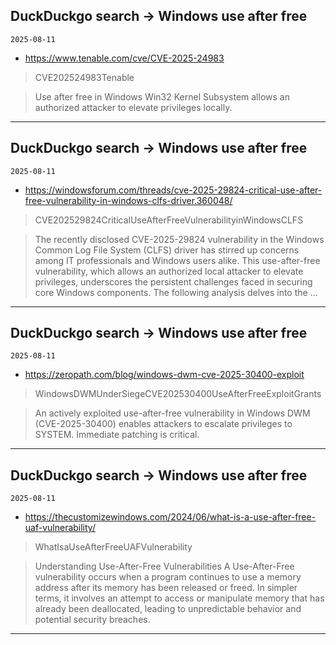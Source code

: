 ## DuckDuckgo search -> Windows use after free
`2025-08-11`

* https://www.tenable.com/cve/CVE-2025-24983

<blockquote>
 CVE202524983Tenable
</blockquote>
<blockquote>
Use after free in Windows Win32 Kernel Subsystem allows an authorized attacker to elevate privileges locally.
</blockquote>

---

## DuckDuckgo search -> Windows use after free
`2025-08-11`

* https://windowsforum.com/threads/cve-2025-29824-critical-use-after-free-vulnerability-in-windows-clfs-driver.360048/

<blockquote>
 CVE202529824CriticalUseAfterFreeVulnerabilityinWindowsCLFS
</blockquote>
<blockquote>
The recently disclosed CVE-2025-29824 vulnerability in the Windows Common Log File System (CLFS) driver has stirred up concerns among IT professionals and Windows users alike. This use-after-free vulnerability, which allows an authorized local attacker to elevate privileges, underscores the persistent challenges faced in securing core Windows components. The following analysis delves into the ...
</blockquote>

---

## DuckDuckgo search -> Windows use after free
`2025-08-11`

* https://zeropath.com/blog/windows-dwm-cve-2025-30400-exploit

<blockquote>
 WindowsDWMUnderSiegeCVE202530400UseAfterFreeExploitGrants
</blockquote>
<blockquote>
An actively exploited use-after-free vulnerability in Windows DWM (CVE-2025-30400) enables attackers to escalate privileges to SYSTEM. Immediate patching is critical.
</blockquote>

---

## DuckDuckgo search -> Windows use after free
`2025-08-11`

* https://thecustomizewindows.com/2024/06/what-is-a-use-after-free-uaf-vulnerability/

<blockquote>
 WhatIsaUseAfterFreeUAFVulnerability
</blockquote>
<blockquote>
Understanding Use-After-Free Vulnerabilities A Use-After-Free vulnerability occurs when a program continues to use a memory address after its memory has been released or freed. In simpler terms, it involves an attempt to access or manipulate memory that has already been deallocated, leading to unpredictable behavior and potential security breaches.
</blockquote>

---

